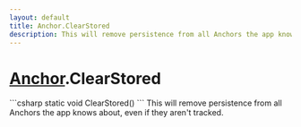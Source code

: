 ```yaml
---
layout: default
title: Anchor.ClearStored
description: This will remove persistence from all Anchors the app knows about, even if they aren't tracked.
---
```

# [Anchor]({{site.url}}/Pages/StereoKit/Anchor.html).ClearStored

<div class='signature' markdown='1'>
```csharp
static void ClearStored()
```
This will remove persistence from all Anchors the app
knows about, even if they aren't tracked.
</div>




